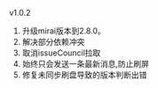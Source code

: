 v1.0.2
1. 升级mirai版本到2.8.0。
2. 解决部分依赖冲突
3. 取消issueCouncil拉取
4. 始终只会发送一条最新消息,防止刷屏
5. 修复未同步刷盘导致的版本判断出错

